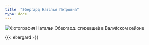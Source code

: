 ```yaml
---
title: "Эбергард Наталья Петровна"
type: docs
---
```


![Фотография Натальи Эбергард, сгоревшей в Валуйском районе](/static/img/butyrki/ebergard.jpg "Фотография Натальи Петровны Эбергард из следственного дела")

{{< ebergard >}}
